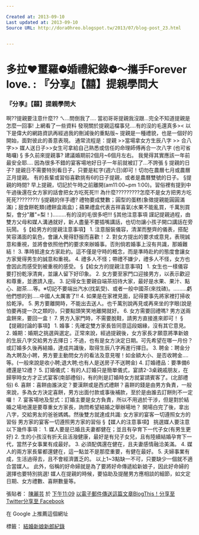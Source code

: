 ```yaml
---

Created at: 2013-09-10
Last updated at: 2013-09-10
Source URL: http://dora0hreo.blogspot.tw/2013/07/blog-post_23.html


---
```


# 多拉❤璽羅❁婚禮紀錄❁～攜手Forever love. : 『分享』【囍】提親學問大


### 『分享』【囍】提親學問大

啊??提親要注意什麼??
ㄟ...問倒我了....
當初哥哥提親我沒跟...完全不知道提親是怎麼一回事!
上網看了一些資料
發現關於提親這檔事兒....有的沒的毛還真多><
以下是偉大的網路資訊再經過我的刪減後的重點版~
提親是一種禮貌，也是一個好的開始，面對彼此的善意表現。
通常流程是：提親 >>當場拿女方生辰八字 >> 合八字>> 媒人送日子>>女生可拿給自己熟悉或信任的命理師傅再合一次八字 (也可省略囉)
§ 多久前來提親事?
建議婚期前2個月~6個月左右。
我覺得其實應該一年前最安全耶....
因為很多不錯的宴客場地好日子一年前就被訂了...不誇張
§ 提親的日子?
提親日不需要特別看日子，只要是紅字(週六日)即可！切勿在農曆七月或農曆正月提親。
有的長輩或習俗喜歡挑有6的日子提親，或者是農曆雙號的日子。
§提親的時間?
早上提親，切記於午時之前離開(am11:00~pm 1:00)。習俗裡有提到中午過後還在女方家的話會把女方吃死死!!!
為什麼?????????怎麼不是女方把男方吃死死????????/
§提親的伴手禮?
禮物要成雙數；圓型的蛋糕(象徵提親能圓圓滿滿)；甜食餅乾類(禮餅盒兩盒)；蘋果禮盒代表吉祥喜氣(水果不能亂買，千萬別買梨，會分"離"=梨！).........有的沒的毛很多吧!!!
§其他注意事項
謹記提親過程，由雙方父母和媒人溝通就好，新人盡量不要插嘴講話，也切勿讓小孩子開口講話在旁玩鬧。
§【給男方的提親注意事項】
1\. 注意服裝儀容，清潔而整齊的儀表，搭配笑容滿面的氣色，會讓人覺得舒服而喜歡！
2\. 對女方提出的要求或意見，表現誠意和重視，並將會依照他們的要求來辦婚事。否則倘若婚事上沒有共識，那婚難結！
3\. 準時抵達女方家赴約。這不僅是守時的概念，而是準時赴約的態度會讓女方家覺得男生的誠意和重視。
4\. 禮多人不怪；帶禮不嫌少，禮多人不怪，女方也會因此而感受到被重視的感受。
§【給女方的提親注意事項】
1\. 女生也一樣儀容要打扮乾淨清爽，並讓人留下好印象。
2\. 女方要至家門口迎接男方，以表示歡迎和尊重，並邀請入座。
3\. 記得女生要親自端茶招待大家，最好是水果、果汁、點心、甜茶....等。※切記不要端出汽水(找氣受)、或者一般中國茶(來找碴)。.........虧他們想的到.....中國人太厲害了!!
4\. 如果是在家裡見面，記得要事先將家裡打掃收拾乾淨。
5\. 男方要離開時，不能出去送人。也千萬別說再見或再來坐的字眼(說是怕要再提一次之類的)，只要點頭笑笑地離開就好。
6\. 女方需要回禮嗎? 男方送兩盒餅來，要回一盒！
7\. 男方入家門時，不需要脫鞋，請男方直接進來即可！
§【提親討論的事項】
1\. 婚事：先確定雙方家長皆同意這段姻緣，沒有其它意見。
2\. 婚期：婚期之挑選與選定。正常來說，經過提親後，女方家長才願意將準新娘的生辰八字交給男方去擇日；不過，也有是女方決定日期。可先希望在哪一月份？或訂婚多久後再結婚，達成共識後，取得生辰八字再進行擇日。
3\. 聘金：聘金分為大聘及小聘，男方要主動問女方的看法及意見喔！如金額大小、是否收聘金....等。(一般來說是收小聘;退大聘;也有人是送房子不送聘金)
4\. 訂婚禮品：要準備6禮還是12禮？
5\. 訂婚儀式：有的人訂婚只是簡單儀式，宴請2-3桌親戚朋友，在歸寧時女方才正式宴客(南部禮俗)，有的則是訂婚時女方就宴請賓客了。(北部禮俗)
6\. 喜餅：喜餅由誰決定？要漢餅或是西式禮餅？喜餅的錢是由男方負責，一般來說，多為女方決定喜餅，男方出面付款或事後補款，至於是由誰去訂餅則不一定囉！
7\. 宴客場地及型式：訂婚主要是女方負責，所以不用過於干涉，但是對於結婚之場地還是要尊重女方家長，詢問希望結婚之舉辦場地？
開場白完了後，拿出八字，交給男友的爸爸媽媽。然後雙方就達成共識:
女方家的宴客一切遵照女方的習俗 男方家的宴客一切遵照男方家的習俗
§【媒人的注意事項】
挑選媒人要注意以下幾件事項：
1\. 媒人要是已婚且夫妻都健在；並且有孕育下一代子女(有男生更好)
2\. 生的小孩沒有折夭且活潑健康，最好是有兒子女兒，且有陸續結婚孕育下一代，當然子女事業有成最好。
3\. 必須配偶還在健在，且夫妻感情融洽美滿。
4\. 媒人的兩方家長輩都還健在，這一點並不是那麼重要，有健在最好。
5\. 夫婦事業有成，生活過得去，且不會經濟匱乏的。
以上1~3點缺一不可，只要缺少一個就不適合當媒人。
此外，俗稱的好命婦就是為了要將好命傳遞給新娘子，因此好命婦的選擇也要特別挑選!
媒人在提親的時候，要協助及提醒男方應相談的細節，如文定日期、女方禮數、喜餅數量等。

張貼者： [陳麗芸](https://plus.google.com/103846027828358143827) 於 [下午11:09](http://dora0hreo.blogspot.tw/2013/07/blog-post_23.html)
[以電子郵件傳送這篇文章](http://www.blogger.com/share-post.g?blogID=6039458015566790967&postID=7302472388018454978&target=email)[BlogThis！](http://www.blogger.com/share-post.g?blogID=6039458015566790967&postID=7302472388018454978&target=blog)[分享至 Twitter](http://www.blogger.com/share-post.g?blogID=6039458015566790967&postID=7302472388018454978&target=twitter)[分享至 Facebook](http://www.blogger.com/share-post.g?blogID=6039458015566790967&postID=7302472388018454978&target=facebook)

在 Google 上推薦這個網址

標籤： [結婚新娘新郎紀錄](http://dora0hreo.blogspot.tw/search/label/%E7%B5%90%E5%A9%9A%E6%96%B0%E5%A8%98%E6%96%B0%E9%83%8E%E7%B4%80%E9%8C%84)

